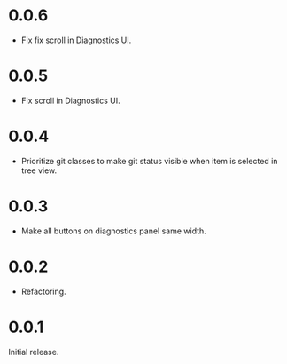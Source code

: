 # 0.0.6
* Fix fix scroll in Diagnostics UI.

# 0.0.5
* Fix scroll in Diagnostics UI.

# 0.0.4
* Prioritize git classes to make git status visible when item is selected in tree view.

# 0.0.3
* Make all buttons on diagnostics panel same width.

# 0.0.2
* Refactoring.

# 0.0.1
Initial release.
